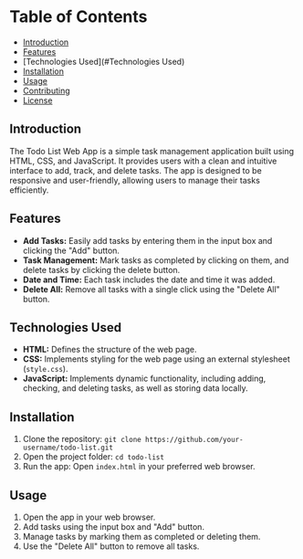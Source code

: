 # Table of Contents
- [Introduction](#introduction)
- [Features](#features)
- [Technologies Used](#Technologies Used)
- [Installation](#installation)
- [Usage](#usage)
- [Contributing](#contributing)
- [License](#license)

## Introduction
The Todo List Web App is a simple task management application built using HTML, CSS, and JavaScript. It provides users with a clean and intuitive interface to add, track, and delete tasks. The app is designed to be responsive and user-friendly, allowing users to manage their tasks efficiently.

## Features
- **Add Tasks:** Easily add tasks by entering them in the input box and clicking the "Add" button.
- **Task Management:** Mark tasks as completed by clicking on them, and delete tasks by clicking the delete button.
- **Date and Time:** Each task includes the date and time it was added.
- **Delete All:** Remove all tasks with a single click using the "Delete All" button.


## Technologies Used

- **HTML:** Defines the structure of the web page.
- **CSS:** Implements styling for the web page using an external stylesheet (`style.css`).
- **JavaScript:** Implements dynamic functionality, including adding, checking, and deleting tasks, as well as storing data locally.


## Installation
1. Clone the repository: `git clone https://github.com/your-username/todo-list.git`
2. Open the project folder: `cd todo-list`
3. Run the app: Open `index.html` in your preferred web browser.

## Usage
1. Open the app in your web browser.
2. Add tasks using the input box and "Add" button.
3. Manage tasks by marking them as completed or deleting them.
4. Use the "Delete All" button to remove all tasks.
